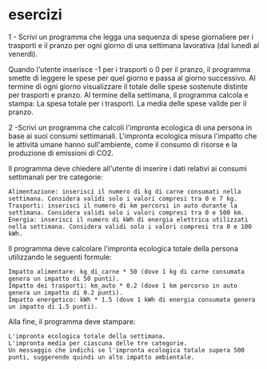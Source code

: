 # esercizi
1 - Scrivi un programma che legga una sequenza di spese giornaliere per i trasporti e il pranzo per ogni giorno di una settimana lavorativa (dal lunedì al venerdì).

Quando l'utente inserisce -1 per i trasporti o 0 per il pranzo, il programma smette di leggere le spese per quel giorno e passa al giorno successivo. 
Al termine di ogni giorno visualizzare il totale delle spese sostenute distinte per trasporti e pranzo.
Al termine della settimana, il programma calcola e stampa:
    La spesa totale per i trasporti.
    La media delle spese valide per il pranzo.

2 -Scrivi un programma che calcoli l'impronta ecologica di una persona in base ai suoi consumi settimanali. L'impronta ecologica misura l'impatto che le attività umane hanno sull'ambiente, come il consumo di risorse e la produzione di emissioni di CO2.

Il programma deve chiedere all'utente di inserire i dati relativi ai consumi settimanali per tre categorie:

    Alimentazione: inserisci il numero di kg di carne consumati nella settimana. Considera validi solo i valori compresi tra 0 e 7 kg.
    Trasporti: inserisci il numero di km percorsi in auto durante la settimana. Considera validi solo i valori compresi tra 0 e 500 km.
    Energia: inserisci il numero di kWh di energia elettrica utilizzati nella settimana. Considera validi solo i valori compresi tra 0 e 100 kWh.

Il programma deve calcolare l'impronta ecologica totale della persona utilizzando le seguenti formule:

    Impatto alimentare: kg_di_carne * 50 (dove 1 kg di carne consumata genera un impatto di 50 punti).
    Impatto dei trasporti: km_auto * 0.2 (dove 1 km percorso in auto genera un impatto di 0.2 punti).
    Impatto energetico: kWh * 1.5 (dove 1 kWh di energia consumata genera un impatto di 1.5 punti).

Alla fine, il programma deve stampare:

    L'impronta ecologica totale della settimana.
    L'impronta media per ciascuna delle tre categorie.
    Un messaggio che indichi se l'impronta ecologica totale supera 500 punti, suggerendo quindi un alto impatto ambientale.

